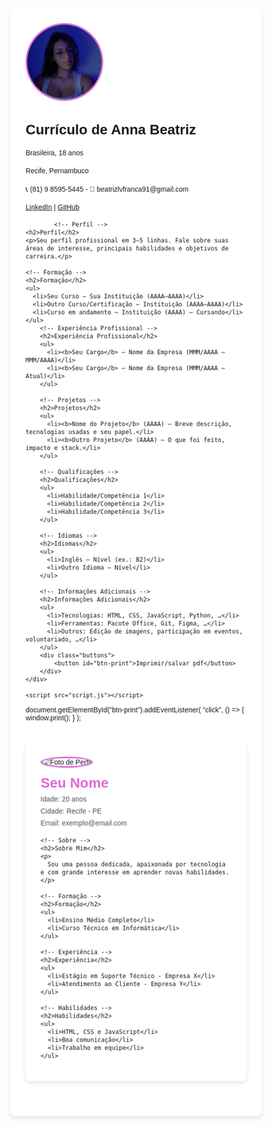 <!DOCTYPE html>
<html lang="pt-br">
<head>
    <meta charset="UTF-8">
    <meta name="viewport" content="width=device-width, initial-scale=1.0">
    <title>Currículo | Anna Beatriz</title>
    <link rel="stylesheet" href="Style.css">
</head>
<body>
    <div class="container">
       <div class="header">
        <img src="beatrizfoto.jpg" alt="Foto de Anna Beatriz">
       </div>
       <div class="main">
           <h1>Currículo de Anna Beatriz</h1>
           <p>Brasileira, 18 anos</p>
           <p>Recife, Pernambuco</p>
           <p>📞 (81) 9 8595-5445 - 📧 beatrizlvfranca91@gmail.com</p>
           <P> 
                 <a href="https://www.linkedin.com/in/annabeatriz" target="_blank">LinkedIn</a> | 
                 <a href="https://github.com/annabeatriz" target="_blank">GitHub</a>
           </P>
           
            <!-- Perfil -->
    <h2>Perfil</h2>
    <p>Seu perfil profissional em 3–5 linhas. Fale sobre suas áreas de interesse, principais habilidades e objetivos de carreira.</p>

    <!-- Formação -->
    <h2>Formação</h2>
    <ul>
      <li>Seu Curso – Sua Instituição (AAAA–AAAA)</li>
      <li>Outro Curso/Certificação – Instituição (AAAA–AAAA)</li>
      <li>Curso em andamento – Instituição (AAAA) – Cursando</li>
    </ul>
        <!-- Experiência Profissional -->
        <h2>Experiência Profissional</h2>
        <ul>
          <li><b>Seu Cargo</b> – Nome da Empresa (MMM/AAAA – MMM/AAAA)</li>
          <li><b>Seu Cargo</b> – Nome da Empresa (MMM/AAAA – Atual)</li>
        </ul>
    
        <!-- Projetos -->
        <h2>Projetos</h2>
        <ul>
          <li><b>Nome do Projeto</b> (AAAA) – Breve descrição, tecnologias usadas e seu papel.</li>
          <li><b>Outro Projeto</b> (AAAA) – O que foi feito, impacto e stack.</li>
        </ul>
    
        <!-- Qualificações -->
        <h2>Qualificações</h2>
        <ul>
          <li>Habilidade/Competência 1</li>
          <li>Habilidade/Competência 2</li>
          <li>Habilidade/Competência 3</li>
        </ul>
    
        <!-- Idiomas -->
        <h2>Idiomas</h2>
        <ul>
          <li>Inglês – Nível (ex.: B2)</li>
          <li>Outro Idioma – Nível</li>
        </ul>
    
        <!-- Informações Adicionais -->
        <h2>Informações Adicionais</h2>
        <ul>
          <li>Tecnologias: HTML, CSS, JavaScript, Python, …</li>
          <li>Ferramentas: Pacote Office, Git, Figma, …</li>
          <li>Outros: Edição de imagens, participação em eventos, voluntariado, …</li>
        </ul>
        <div class="buttons">
            <button id="btn-print">Imprimir/salvar pdf</button>
        </div>
    </div>

    <script src="script.js"></script>
</body>
</html>
document.getElementById("btn-print").addEventListener(
"click", () => {
    window.print();
}
);
<!DOCTYPE html>
<html lang="pt-BR">
<head>
  <meta charset="UTF-8">
  <meta name="viewport" content="width=device-width, initial-scale=1.0">
  <title>Currículo</title>
  <style>
    /* ======== CONTAINER PRINCIPAL ======== */
    .container {
      max-width: 900px;                 
      margin: 40px auto;                
      background: #fff;                 
      padding: 30px;                    
      box-shadow: 0 4px 10px rgba(0,0,0,.1); 
      border-radius: 10px;              
      font-family: Arial, sans-serif;
    }
    
    /* ======== CABEÇALHO (foto + nome + contatos) ======== */
    .header {
      text-align: center;               
      margin-bottom: 20px;              
    }
    
    .header img {
      width: 150px;                     
      height: 150px;                    
      object-fit: cover;                
      border-radius: 50%;               
      border: 3px solid #dd69d5;        
    }
    
    .header h1 {
      margin: 15px 0 5px;               
      color: #dd69d5;                   
    }
    
    .header p {
      margin: 2px 0;                    
      color: #555;                      
    }
    
    /* ======== TÍTULOS DE SEÇÃO ======== */
    h2 {
      color: #000000;                   
      border-bottom: 2px solid #000000; 
      padding-bottom: 5px;              
      margin-top: 30px;                 
    }
    
    /* ======== TEXTO ======== */
    p,
    li {
      text-align: justify;              
      line-height: 1.6;                 
    }
    
    /* ======== LISTAS ======== */
    ul {
      list-style: none;                 
      padding: 0;                       
    }
    
    ul li::before {
      content: "• ";                    
      color: #6b1365;                   
      font-weight: bold;  

      #btn-print {
        background-color: #ab26a2;
        color: #fff;
        border: none;
        border-radius: 5px;
        padding: 10px 15px;
        cursor: pointer;
      }

    }
  </style>
</head>
<body>
  <div class="container">
    <!-- Cabeçalho -->
    <div class="header">
      <img src="https://via.placeholder.com/150" alt="Foto de Perfil">
      <h1>Seu Nome</h1>
      <p>Idade: 20 anos</p>
      <p>Cidade: Recife - PE</p>
      <p>Email: exemplo@email.com</p>
    </div>

    <!-- Sobre -->
    <h2>Sobre Mim</h2>
    <p>
      Sou uma pessoa dedicada, apaixonada por tecnologia e com grande interesse em aprender novas habilidades.
    </p>

    <!-- Formação -->
    <h2>Formação</h2>
    <ul>
      <li>Ensino Médio Completo</li>
      <li>Curso Técnico em Informática</li>
    </ul>

    <!-- Experiência -->
    <h2>Experiência</h2>
    <ul>
      <li>Estágio em Suporte Técnico - Empresa X</li>
      <li>Atendimento ao Cliente - Empresa Y</li>
    </ul>

    <!-- Habilidades -->
    <h2>Habilidades</h2>
    <ul>
      <li>HTML, CSS e JavaScript</li>
      <li>Boa comunicação</li>
      <li>Trabalho em equipe</li>
    </ul>
  </div>
</body>
</html>
